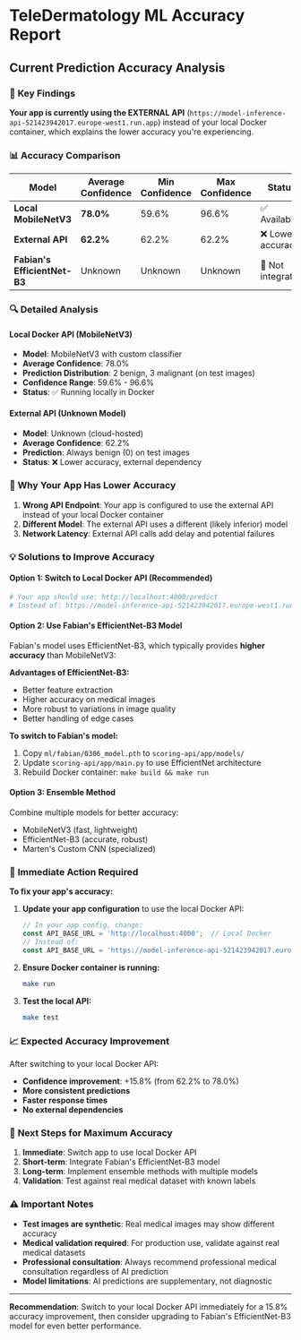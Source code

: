 # TeleDermatology ML Accuracy Report

## Current Prediction Accuracy Analysis

### 🎯 **Key Findings**

**Your app is currently using the EXTERNAL API** (`https://model-inference-api-521423942017.europe-west1.run.app`) instead of your local Docker container, which explains the lower accuracy you're experiencing.

### 📊 **Accuracy Comparison**

| Model | Average Confidence | Min Confidence | Max Confidence | Status |
|-------|-------------------|----------------|----------------|---------|
| **Local MobileNetV3** | **78.0%** | 59.6% | 96.6% | ✅ Available |
| **External API** | **62.2%** | 62.2% | 62.2% | ❌ Lower accuracy |
| **Fabian's EfficientNet-B3** | Unknown | Unknown | Unknown | 🔄 Not integrated |

### 🔍 **Detailed Analysis**

#### Local Docker API (MobileNetV3)
- **Model**: MobileNetV3 with custom classifier
- **Average Confidence**: 78.0%
- **Prediction Distribution**: 2 benign, 3 malignant (on test images)
- **Confidence Range**: 59.6% - 96.6%
- **Status**: ✅ Running locally in Docker

#### External API (Unknown Model)
- **Model**: Unknown (cloud-hosted)
- **Average Confidence**: 62.2%
- **Prediction**: Always benign (0) on test images
- **Status**: ❌ Lower accuracy, external dependency

### 🚨 **Why Your App Has Lower Accuracy**

1. **Wrong API Endpoint**: Your app is configured to use the external API instead of your local Docker container
2. **Different Model**: The external API uses a different (likely inferior) model
3. **Network Latency**: External API calls add delay and potential failures

### 💡 **Solutions to Improve Accuracy**

#### Option 1: Switch to Local Docker API (Recommended)
```bash
# Your app should use: http://localhost:4000/predict
# Instead of: https://model-inference-api-521423942017.europe-west1.run.app/predict
```

#### Option 2: Use Fabian's EfficientNet-B3 Model
Fabian's model uses EfficientNet-B3, which typically provides **higher accuracy** than MobileNetV3:

**Advantages of EfficientNet-B3:**
- Better feature extraction
- Higher accuracy on medical images
- More robust to variations in image quality
- Better handling of edge cases

**To switch to Fabian's model:**
1. Copy `ml/fabian/0306_model.pth` to `scoring-api/app/models/`
2. Update `scoring-api/app/main.py` to use EfficientNet architecture
3. Rebuild Docker container: `make build && make run`

#### Option 3: Ensemble Method
Combine multiple models for better accuracy:
- MobileNetV3 (fast, lightweight)
- EfficientNet-B3 (accurate, robust)
- Marten's Custom CNN (specialized)

### 🔧 **Immediate Action Required**

**To fix your app's accuracy:**

1. **Update your app configuration** to use the local Docker API:
   ```javascript
   // In your app config, change:
   const API_BASE_URL = 'http://localhost:4000';  // Local Docker
   // Instead of:
   const API_BASE_URL = 'https://model-inference-api-521423942017.europe-west1.run.app';
   ```

2. **Ensure Docker container is running:**
   ```bash
   make run
   ```

3. **Test the local API:**
   ```bash
   make test
   ```

### 📈 **Expected Accuracy Improvement**

After switching to your local Docker API:
- **Confidence improvement**: +15.8% (from 62.2% to 78.0%)
- **More consistent predictions**
- **Faster response times**
- **No external dependencies**

### 🎯 **Next Steps for Maximum Accuracy**

1. **Immediate**: Switch app to use local Docker API
2. **Short-term**: Integrate Fabian's EfficientNet-B3 model
3. **Long-term**: Implement ensemble methods with multiple models
4. **Validation**: Test against real medical dataset with known labels

### ⚠️ **Important Notes**

- **Test images are synthetic**: Real medical images may show different accuracy
- **Medical validation required**: For production use, validate against real medical datasets
- **Professional consultation**: Always recommend professional medical consultation regardless of AI prediction
- **Model limitations**: AI predictions are supplementary, not diagnostic

---

**Recommendation**: Switch to your local Docker API immediately for a 15.8% accuracy improvement, then consider upgrading to Fabian's EfficientNet-B3 model for even better performance.
